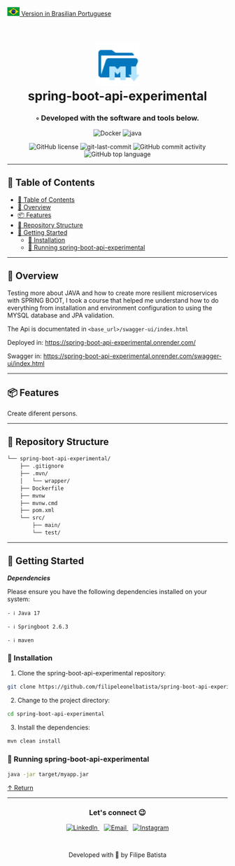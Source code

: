 <a href="https://github.com/filipeleonelbatista/spring-boot-api-experimental/blob/master/README.md" target="_blank">
  <img src="https://raw.githubusercontent.com/filipeleonelbatista/filipeleonelbatista/master/assets/brasil_bandeira.png" width="28px" />
  Version in Brasilian Portuguese
</a>
</br>
</br>


<div align="center">
<h1 align="center">
<img src="https://raw.githubusercontent.com/PKief/vscode-material-icon-theme/ec559a9f6bfd399b82bb44393651661b08aaf7ba/icons/folder-markdown-open.svg" width="100" />
<br>spring-boot-api-experimental</h1>
<h3>◦ Developed with the software and tools below.</h3>

<p align="center">
<img src="https://img.shields.io/badge/Docker-2496ED.svg?style&logo=Docker&logoColor=white" alt="Docker" />
<img src="https://img.shields.io/badge/java-%23ED8B00.svg?style&logo=openjdk&logoColor=white" alt="java" />
</p>
<img src="https://img.shields.io/github/license/filipeleonelbatista/spring-boot-api-experimental?style&color=5D6D7E" alt="GitHub license" />
<img src="https://img.shields.io/github/last-commit/filipeleonelbatista/spring-boot-api-experimental?style&color=5D6D7E" alt="git-last-commit" />
<img src="https://img.shields.io/github/commit-activity/m/filipeleonelbatista/spring-boot-api-experimental?style&color=5D6D7E" alt="GitHub commit activity" />
<img src="https://img.shields.io/github/languages/top/filipeleonelbatista/spring-boot-api-experimental?style&color=5D6D7E" alt="GitHub top language" />
</div>

---

## 📖 Table of Contents
- [📖 Table of Contents](#-table-of-contents)
- [📍 Overview](#-overview)
- [📦 Features](#-features)
- [📂 Repository Structure](#-repository-structure)
- [🚀 Getting Started](#-getting-started)
    - [🔧 Installation](#-installation)
    - [🤖 Running spring-boot-api-experimental](#-running-spring-boot-api-experimental)

---

## 📍 Overview

Testing more about JAVA and how to create more resilient microservices with SPRING BOOT, I took a course that helped me understand how to do everything from installation and environment configuration to using the MYSQL database and JPA validation.


The Api is documentated in `<base_url>/swagger-ui/index.html`

Deployed in: https://spring-boot-api-experimental.onrender.com/

Swagger in: https://spring-boot-api-experimental.onrender.com/swagger-ui/index.html

---

## 📦 Features

Create diferent persons.

---


## 📂 Repository Structure

```sh
└── spring-boot-api-experimental/
    ├── .gitignore
    ├── .mvn/
    │   └── wrapper/
    ├── Dockerfile
    ├── mvnw
    ├── mvnw.cmd
    ├── pom.xml
    └── src/
        ├── main/
        └── test/
```

---

## 🚀 Getting Started

***Dependencies***

Please ensure you have the following dependencies installed on your system:

`- ℹ️ Java 17`

`- ℹ️ Springboot 2.6.3`

`- ℹ️ maven`

### 🔧 Installation

1. Clone the spring-boot-api-experimental repository:
```sh
git clone https://github.com/filipeleonelbatista/spring-boot-api-experimental
```

2. Change to the project directory:
```sh
cd spring-boot-api-experimental
```

3. Install the dependencies:
```sh
mvn clean install
```

### 🤖 Running spring-boot-api-experimental

```sh
java -jar target/myapp.jar
```

[↑ Return](#Top)

---

<h3 align="center">Let's connect 😉</h3>
<p align="center">
  <a href="https://www.linkedin.com/in/filipeleonelbatista/">
    <img alt="LinkedIn" width="22px" src="https://github.com/filipeleonelbatista/filipeleonelbatista/blob/master/assets/052-linkedin.svg" />
  </a>&ensp;
  <a href="mailto:filipe.x2016@gmail.com">
    <img alt="Email" width="22px" src="https://github.com/filipeleonelbatista/filipeleonelbatista/blob/master/assets/gmail.svg" />
  </a>&ensp;
  <a href="https://instagram.com/filipeleonelbatista">
    <img alt="Instagram" width="22px" src="https://github.com/filipeleonelbatista/filipeleonelbatista/blob/master/assets/044-instagram.svg" />
  </a>
</p>
<br />
<p align="center">
    Developed with 💜 by Filipe Batista
</p>